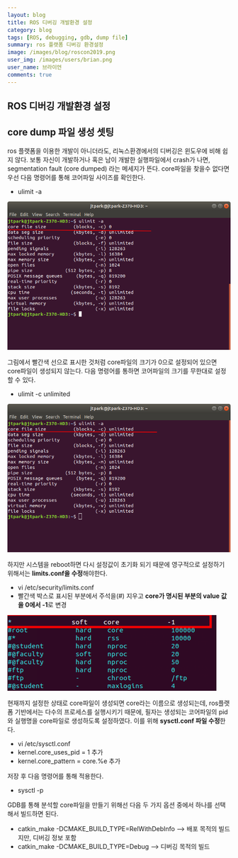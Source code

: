 ```yaml
---
layout: blog
title: ROS 디버깅 개발환경 설정 
category: blog
tags: [ROS, debugging, gdb, dump file]   
summary: ros 플랫폼 디버깅 환경설정 
image: /images/blog/roscon2019.png
user_img: /images/users/brian.png
user_name: 브라이언
comments: true
---
```


## ROS 디버깅 개발환경 설정
 
## core dump 파일 생성 셋팅
ros 플랫폼을 이용한 개발이 아니더라도, 리눅스환경에서의 디버깅은 윈도우에 비해 쉽지 않다. 
보통 자신이 개발하거나 혹은 남이 개발한 실행파일에서 crash가 나면, segmentation fault (core dumped) 라는 메세지가 뜬다. 
core파일을 찾을수 없다면 우선 다음 명령어를 통해 코어파일 사이즈를 확인한다. 

- ulimit -a

![1](/images/blog/ros_devel_env/1.png)

그림에서 빨간색 선으로 표시한 것처럼 core파일의 크기가 0으로 설정되어 있으면 core파일이 생성되지 않는다. 
다음 명령어를 통하면 코어파일의 크기를 무한대로 설정할 수 있다. 

- ulimit -c unlimited

![2](/images/blog/ros_devel_env/2.png)

하지만 시스템을 reboot하면 다시 설정값이 초기화 되기 때문에 영구적으로 설정하기 위해서는 **limits.conf을 수정**해야한다. 

 - vi /etc/security/limits.conf
 - 빨간색 박스로 표시된 부분에서 주석을(#) 지우고 **core가 명시된 부분의 value 값을 0에서 -1**로 변경   

![3](/images/blog/ros_devel_env/3.png)

현재까지 설정한 상태로 core파일이 생성되면 core라는 이름으로 생성되는데, ros플랫폼 기반에서는 다수의 프로세스를 실행시키기 때문에, 
필자는 생성되는 코어파일의 pid와 실행명을 core파일로 생성하도록 설정하였다. 이를 위해 **sysctl.conf 파일 수정**한다. 

- vi /etc/sysctl.conf
- kernel.core_uses_pid = 1  추가
- kernel.core_pattern = core.%e 추가 

저장 후 다음 명령어를 통해 적용한다. 
 
 - sysctl -p 


GDB를 통해 분석할 core파일을 만들기 위해선 다음 두 가지 옵션 중에서 하나를 선택해서 빌드하면 된다. 

- catkin_make -DCMAKE_BUILD_TYPE=RelWithDebInfo     --> 배포 목적의 빌드지만, 디버깅 정보 포함
- catkin_make -DCMAKE_BUILD_TYPE=Debug              --> 디버깅 목적의 빌드